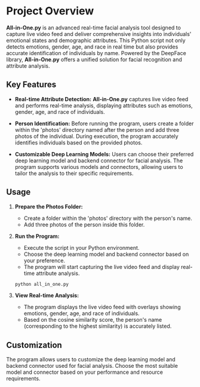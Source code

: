 # Project Overview

**All-in-One.py** is an advanced real-time facial analysis tool designed to capture live video feed and deliver comprehensive insights into individuals' emotional states and demographic attributes. This Python script not only detects emotions, gender, age, and race in real time but also provides accurate identification of individuals by name. Powered by the DeepFace library, **All-in-One.py** offers a unified solution for facial recognition and attribute analysis.

## Key Features

- **Real-time Attribute Detection:** **All-in-One.py** captures live video feed and performs real-time analysis, displaying attributes such as emotions, gender, age, and race of individuals.

- **Person Identification:** Before running the program, users create a folder within the 'photos' directory named after the person and add three photos of the individual. During execution, the program accurately identifies individuals based on the provided photos.

- **Customizable Deep Learning Models:** Users can choose their preferred deep learning model and backend connector for facial analysis. The program supports various models and connectors, allowing users to tailor the analysis to their specific requirements.

## Usage

1. **Prepare the Photos Folder:**
   - Create a folder within the 'photos' directory with the person's name.
   - Add three photos of the person inside this folder.

2. **Run the Program:**
   - Execute the script in your Python environment.
   - Choose the deep learning model and backend connector based on your preference.
   - The program will start capturing the live video feed and display real-time attribute analysis.

   ```bash
   python all_in_one.py
   ```

3. **View Real-time Analysis:**
   - The program displays the live video feed with overlays showing emotions, gender, age, and race of individuals.
   - Based on the cosine similarity score, the person's name (corresponding to the highest similarity) is accurately listed.

## Customization

The program allows users to customize the deep learning model and backend connector used for facial analysis. Choose the most suitable model and connector based on your performance and resource requirements.
